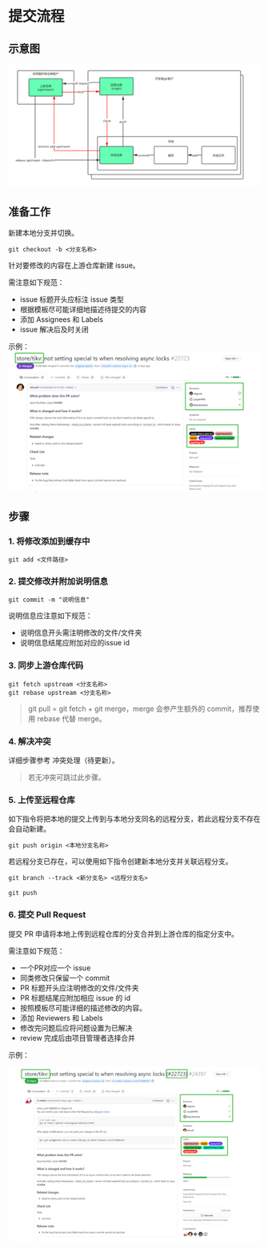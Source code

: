 # 提交流程

## 示意图

![仓库示意图](images/仓库.png)

## 准备工作

新建本地分支并切换。

```git
git checkout -b <分支名称>
```

针对要修改的内容在上游仓库新建 issue。

需注意如下规范：

- issue 标题开头应标注 issue 类型
- 根据模板尽可能详细地描述待提交的内容
- 添加 Assignees 和 Labels
- issue 解决后及时关闭

示例：![示例issue](images/示例issue.png)

## 步骤

### 1. 将修改添加到缓存中

```git
git add <文件路径>
```

### 2. 提交修改并附加说明信息

```git
git commit -m "说明信息"
```

说明信息应注意如下规范：

- 说明信息开头需注明修改的文件/文件夹
- 说明信息结尾应附加对应的issue id

### 3. 同步上游仓库代码

```git
git fetch upstream <分支名称>
git rebase upstream <分支名称>
```

> git pull = git fetch + git merge，merge 会参产生额外的 commit，推荐使用 rebase 代替 merge。

### 4. 解决冲突

详细步骤参考 冲突处理（待更新）。

> 若无冲突可跳过此步骤。

### 5. 上传至远程仓库

如下指令将把本地的提交上传到与本地分支同名的远程分支，若此远程分支不存在会自动新建。

```git
git push origin <本地分支名称>
```

若远程分支已存在，可以使用如下指令创建新本地分支并关联远程分支。

```git
git branch --track <新分支名> <远程分支名>
```

```git
git push
```

### 6. 提交 Pull Request

提交 PR 申请将本地上传到远程仓库的分支合并到上游仓库的指定分支中。

需注意如下规范：

- 一个PR对应一个 issue
- 同类修改只保留一个 commit
- PR 标题开头应注明修改的文件/文件夹
- PR 标题结尾应附加相应 issue 的 id
- 按照模板尽可能详细的描述修改的内容。
- 添加 Reviewers 和 Labels
- 修改完问题后应将问题设置为已解决
- review 完成后由项目管理者选择合并

示例：

![示例PR](images/示例PR.png)
